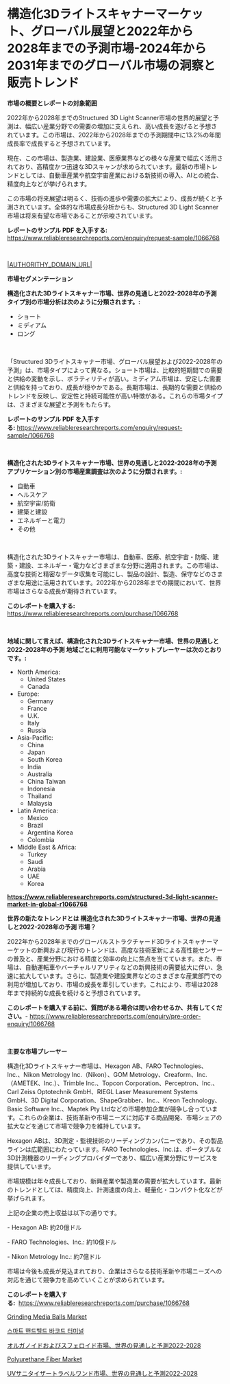 <p><h1>構造化3Dライトスキャナーマーケット、グローバル展望と2022年から2028年までの予測市場-2024年から2031年までのグローバル市場の洞察と販売トレンド</h1></p><p><strong>市場の概要とレポートの対象範囲</strong></p>
<p><p>2022年から2028年までのStructured 3D Light Scanner市場の世界的展望と予測は、幅広い産業分野での需要の増加に支えられ、高い成長を遂げると予想されています。この市場は、2022年から2028年までの予測期間中に13.2%の年間成長率で成長すると予想されています。</p><p>現在、この市場は、製造業、建設業、医療業界などの様々な産業で幅広く活用されており、高精度かつ迅速な3Dスキャンが求められています。最新の市場トレンドとしては、自動車産業や航空宇宙産業における新技術の導入、AIとの統合、精度向上などが挙げられます。</p><p>この市場の将来展望は明るく、技術の進歩や需要の拡大により、成長が続くと予測されています。全体的な市場成長分析からも、Structured 3D Light Scanner市場は将来有望な市場であることが示唆されています。</p></p>
<p><strong>レポートのサンプル PDF を入手する:</strong> <a href="https://www.reliableresearchreports.com/enquiry/request-sample/1066768">https://www.reliableresearchreports.com/enquiry/request-sample/1066768</a></p>
<p>&nbsp;</p>
<p><a href="|AUTHORITHY_DOMAIN_URL|">|AUTHORITHY_DOMAIN_URL|</a></p>
<p><strong>市場セグメンテーション</strong></p>
<p><strong>構造化された3Dライトスキャナー市場、世界の見通しと2022-2028年の予測 タイプ別の市場分析は次のように分類されます。:</strong></p>
<p><ul><li>ショート</li><li>ミディアム</li><li>ロング</li></ul></p>
<p>&nbsp;</p>
<p><p>「Structured 3Dライトスキャナー市場、グローバル展望および2022-2028年の予測」は、市場タイプによって異なる。ショート市場は、比較的短期間での需要と供給の変動を示し、ボラティリティが高い。ミディアム市場は、安定した需要と供給を持っており、成長が穏やかである。長期市場は、長期的な需要と供給のトレンドを反映し、安定性と持続可能性が高い特徴がある。これらの市場タイプは、さまざまな展望と予測をもたらす。</p></p>
<p><strong>レポートのサンプル PDF を入手する:</strong>&nbsp;<a href="https://www.reliableresearchreports.com/enquiry/request-sample/1066768">https://www.reliableresearchreports.com/enquiry/request-sample/1066768</a></p>
<p>&nbsp;</p>
<p><strong> 構造化された3Dライトスキャナー市場、世界の見通しと2022-2028年の予測 アプリケーション別の市場産業調査は次のように分類されます。:</strong></p>
<p><ul><li>自動車</li><li>ヘルスケア</li><li>航空宇宙/防衛</li><li>建築と建設</li><li>エネルギーと電力</li><li>その他</li></ul></p>
<p>&nbsp;</p>
<p><p>構造化された3Dライトスキャナー市場は、自動車、医療、航空宇宙・防衛、建築・建設、エネルギー・電力などさまざまな分野に適用されます。この市場は、高度な技術と精密なデータ収集を可能にし、製品の設計、製造、保守などのさまざまな用途に活用されています。2022年から2028年までの期間において、世界市場はさらなる成長が期待されています。</p></p>
<p><strong>このレポートを購入する:</strong>&nbsp; <a href="https://www.reliableresearchreports.com/purchase/1066768">https://www.reliableresearchreports.com/purchase/1066768</a></p>
<p>&nbsp;</p>
<p><strong>地域に関して言えば、構造化された3Dライトスキャナー市場、世界の見通しと2022-2028年の予測 地域ごとに利用可能なマーケットプレーヤーは次のとおりです。:</strong></p>
<p><ul>
    <li>
        North America:
        <ul>
            <li>United States</li>
            <li>Canada</li>
        </ul>
    </li>
    <li>
        Europe:
        <ul>
            <li>Germany</li>
            <li>France</li>
            <li>U.K.</li>
            <li>Italy</li>
            <li>Russia</li>
        </ul>
    </li>
    <li>
        Asia-Pacific:
        <ul>
            <li>China</li>
            <li>Japan</li>
            <li>South Korea</li>
            <li>India</li>
            <li>Australia</li>
            <li>China Taiwan</li>
            <li>Indonesia</li>
            <li>Thailand</li>
            <li>Malaysia</li>
        </ul>
    </li>
    <li>
        Latin America:
        <ul>
            <li>Mexico</li>
            <li>Brazil</li>
            <li>Argentina Korea</li>
            <li>Colombia</li>
        </ul>
    </li>
    <li>
        Middle East & Africa:
        <ul>
            <li>Turkey</li>
            <li>Saudi</li>
            <li>Arabia</li>
            <li>UAE</li>
            <li>Korea</li>
        </ul>
    </li>
    </ul></p>
<p><strong><a href="https://www.reliableresearchreports.com/structured-3d-light-scanner-market-in-global-r1066768">https://www.reliableresearchreports.com/structured-3d-light-scanner-market-in-global-r1066768</a></strong>&nbsp;</p>
<p><strong>世界の新たなトレンドとは 構造化された3Dライトスキャナー市場、世界の見通しと2022-2028年の予測 市場？</strong></p>
<p><p>2022年から2028年までのグローバルストラクチャード3Dライトスキャナーマーケットの新興および現行のトレンドは、高度な技術革新による高性能センサーの普及と、産業分野における精度と効率の向上に焦点を当てています。また、市場は、自動運転車やバーチャルリアリティなどの新興技術の需要拡大に伴い、急速に拡大しています。さらに、製造業や建設業界などのさまざまな産業部門での利用が増加しており、市場の成長を牽引しています。これにより、市場は2028年まで持続的な成長を続けると予想されています。</p></p>
<p><strong>このレポートを購入する前に、質問がある場合は問い合わせるか、共有してください。</strong>- <a href="https://www.reliableresearchreports.com/enquiry/pre-order-enquiry/1066768">https://www.reliableresearchreports.com/enquiry/pre-order-enquiry/1066768</a></p>
<p>&nbsp;</p>
<p><strong>主要な市場プレーヤー</strong></p>
<p><p>構造化3Dライトスキャナー市場は、Hexagon AB、FARO Technologies、Inc.、Nikon Metrology Inc.（Nikon）、GOM Metrology、Creaform、Inc.（AMETEK、Inc.）、Trimble Inc.、Topcon Corporation、Perceptron、Inc.、Carl Zeiss Optotechnik GmbH、RIEGL Laser Measurement Systems GmbH、3D Digital Corporation、ShapeGrabber、Inc.、Kreon Technology、Basic Software Inc.、Maptek Pty Ltdなどの市場参加企業が競争し合っています。これらの企業は、技術革新や市場ニーズに対応する商品開発、市場シェアの拡大などを通じて市場で競争力を維持しています。</p><p>Hexagon ABは、3D測定・監視技術のリーディングカンパニーであり、その製品ラインは広範囲にわたっています。FARO Technologies、Inc.は、ポータブルな3D計測機器のリーディングプロバイダーであり、幅広い産業分野にサービスを提供しています。</p><p>市場規模は年々成長しており、新興産業や製造業の需要が拡大しています。最新のトレンドとしては、精度向上、計測速度の向上、軽量化・コンパクト化などが挙げられます。</p><p>上記の企業の売上収益は以下の通りです。</p><p>- Hexagon AB: 約20億ドル</p><p>- FARO Technologies、Inc.: 約10億ドル</p><p>- Nikon Metrology Inc.: 約7億ドル</p><p>市場は今後も成長が見込まれており、企業はさらなる技術革新や市場ニーズへの対応を通じて競争力を高めていくことが求められています。</p></p>
<p><strong>このレポートを購入する:</strong>&nbsp;&nbsp;<a href="https://www.reliableresearchreports.com/purchase/1066768">https://www.reliableresearchreports.com/purchase/1066768</a></p>
<p><p><a href="https://issuu.com/reportprime-2/docs/grinding-media-balls-market-size-2030.pptx">Grinding Media Balls Market</a></p><p><a href="https://github.com/vss5505pa7z1p/Market-Research-Report-List-2/blob/main/9248016119525.md">스마트 핸드헬드 바코드 터미널</a></p><p><a href="https://github.com/MosesSpinka1914/Market-Research-Report-List-2/blob/main/2013500131079.md">オルガノイドおよびスフェロイド市場、世界の見通しと予測2022-2028</a></p><p><a href="https://github.com/goodweq44/Market-Research-Report-List-1/blob/main/polyurethane-fiber-market.md">Polyurethane Fiber Market</a></p><p><a href="https://github.com/RudyBoyer2017/Market-Research-Report-List-1/blob/main/8925729131080.md">UVサニタイザートラベルワンド市場、世界の見通しと予測2022-2028</a></p></p>